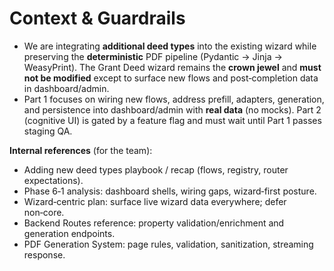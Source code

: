 # Context & Guardrails

- We are integrating **additional deed types** into the existing wizard while preserving the **deterministic** PDF pipeline (Pydantic → Jinja → WeasyPrint). The Grant Deed wizard remains the **crown jewel** and **must not be modified** except to surface new flows and post‑completion data in dashboard/admin.
- Part 1 focuses on wiring new flows, address prefill, adapters, generation, and persistence into dashboard/admin with **real data** (no mocks). Part 2 (cognitive UI) is gated by a feature flag and must wait until Part 1 passes staging QA.

**Internal references** (for the team):
- Adding new deed types playbook / recap (flows, registry, router expectations).  
- Phase 6‑1 analysis: dashboard shells, wiring gaps, wizard‑first posture.  
- Wizard‑centric plan: surface live wizard data everywhere; defer non‑core.  
- Backend Routes reference: property validation/enrichment and generation endpoints.  
- PDF Generation System: page rules, validation, sanitization, streaming response.  
